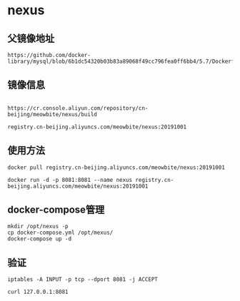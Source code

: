 # nexus

## 父镜像地址
```shell script
https://github.com/docker-library/mysql/blob/6b1dc54320b03b83a89068f49cc796fea0ff6bb4/5.7/Dockerfile
```
## 镜像信息
```shell script

https://cr.console.aliyun.com/repository/cn-beijing/meowbite/nexus/build

registry.cn-beijing.aliyuncs.com/meowbite/nexus:20191001

```

## 使用方法
```shell script
docker pull registry.cn-beijing.aliyuncs.com/meowbite/nexus:20191001

docker run -d -p 8081:8081 --name nexus registry.cn-beijing.aliyuncs.com/meowbite/nexus:20191001
```

## docker-compose管理
```shell script
mkdir /opt/nexus -p
cp docker-compose.yml /opt/mexus/
docker-compose up -d 
```

## 验证
```shell script
iptables -A INPUT -p tcp --dport 8081 -j ACCEPT

curl 127.0.0.1:8081
```